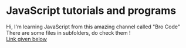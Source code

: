 
# JavaScript tutorials and programs
Hi, I'm learning JavaScript from this amazing channel called "Bro Code"<br> 
There are some files in subfolders, do check them !<br> 
<a href="https://youtu.be/8dWL3wF_OMw">Link given below</a> 
 
